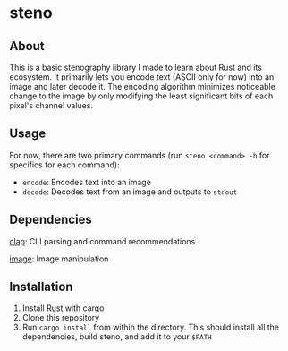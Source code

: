# steno

## About
This is a basic stenography library I made to learn about Rust and its ecosystem.
It primarily lets you encode text (ASCII only for now) into an image and later decode it.
The encoding algorithm minimizes noticeable change to the image by only modifying the least significant bits
of each pixel's channel values.

## Usage
For now, there are two primary commands (run `steno <command> -h` for specifics for each command):
* `encode`: Encodes text into an image
* `decode`: Decodes text from an image and outputs to `stdout`

## Dependencies
[clap](https://crates.io/crates/clap): CLI parsing and command recommendations

[image](https://crates.io/crates/image): Image manipulation

## Installation
1. Install [Rust](https://www.rust-lang.org/) with cargo
2. Clone this repository
3. Run `cargo install` from within the directory. This should install all the dependencies, build steno, and add it to your `$PATH`
